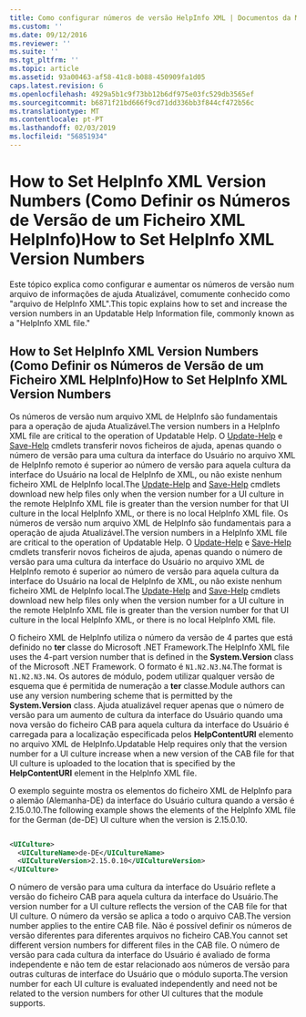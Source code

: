 ```yaml
---
title: Como configurar números de versão HelpInfo XML | Documentos da Microsoft
ms.custom: ''
ms.date: 09/12/2016
ms.reviewer: ''
ms.suite: ''
ms.tgt_pltfrm: ''
ms.topic: article
ms.assetid: 93a00463-af58-41c8-b088-450909fa1d05
caps.latest.revision: 6
ms.openlocfilehash: 4929a5b1c9f73bb12b6df975e03fc529db3565ef
ms.sourcegitcommit: b6871f21bd666f9cd71dd336bb3f844cf472b56c
ms.translationtype: MT
ms.contentlocale: pt-PT
ms.lasthandoff: 02/03/2019
ms.locfileid: "56851934"
---
```

# <a name="how-to-set-helpinfo-xml-version-numbers"></a><span data-ttu-id="4ee6e-102">How to Set HelpInfo XML Version Numbers (Como Definir os Números de Versão de um Ficheiro XML HelpInfo)</span><span class="sxs-lookup"><span data-stu-id="4ee6e-102">How to Set HelpInfo XML Version Numbers</span></span>

<span data-ttu-id="4ee6e-103">Este tópico explica como configurar e aumentar os números de versão num arquivo de informações de ajuda Atualizável, comumente conhecido como "arquivo de HelpInfo XML".</span><span class="sxs-lookup"><span data-stu-id="4ee6e-103">This topic explains how to set and increase the version numbers in an Updatable Help Information file, commonly known as a "HelpInfo XML file."</span></span>

## <a name="how-to-set-helpinfo-xml-version-numbers"></a><span data-ttu-id="4ee6e-104">How to Set HelpInfo XML Version Numbers (Como Definir os Números de Versão de um Ficheiro XML HelpInfo)</span><span class="sxs-lookup"><span data-stu-id="4ee6e-104">How to Set HelpInfo XML Version Numbers</span></span>

<span data-ttu-id="4ee6e-105">Os números de versão num arquivo XML de HelpInfo são fundamentais para a operação de ajuda Atualizável.</span><span class="sxs-lookup"><span data-stu-id="4ee6e-105">The version numbers in a HelpInfo XML file are critical to the operation of Updatable Help.</span></span> <span data-ttu-id="4ee6e-106">O [Update-Help](/powershell/module/Microsoft.PowerShell.Core/Update-Help) e [Save-Help](/powershell/module/Microsoft.PowerShell.Core/Update-Help) cmdlets transferir novos ficheiros de ajuda, apenas quando o número de versão para uma cultura da interface do Usuário no arquivo XML de HelpInfo remoto é superior ao número de versão para aquela cultura da interface do Usuário na local de HelpInfo de XML, ou não existe nenhum ficheiro XML de HelpInfo local.</span><span class="sxs-lookup"><span data-stu-id="4ee6e-106">The [Update-Help](/powershell/module/Microsoft.PowerShell.Core/Update-Help) and [Save-Help](/powershell/module/Microsoft.PowerShell.Core/Update-Help) cmdlets download new help files only when the version number for a UI culture in the remote HelpInfo XML file is greater than the version number for that UI culture in the local HelpInfo XML, or there is no local HelpInfo XML file.</span></span>
<span data-ttu-id="4ee6e-107">Os números de versão num arquivo XML de HelpInfo são fundamentais para a operação de ajuda Atualizável.</span><span class="sxs-lookup"><span data-stu-id="4ee6e-107">The version numbers in a HelpInfo XML file are critical to the operation of Updatable Help.</span></span> <span data-ttu-id="4ee6e-108">O [Update-Help](/powershell/module/Microsoft.PowerShell.Core/Update-Help) e [Save-Help](/powershell/module/Microsoft.PowerShell.Core/Update-Help) cmdlets transferir novos ficheiros de ajuda, apenas quando o número de versão para uma cultura da interface do Usuário no arquivo XML de HelpInfo remoto é superior ao número de versão para aquela cultura da interface do Usuário na local de HelpInfo de XML, ou não existe nenhum ficheiro XML de HelpInfo local.</span><span class="sxs-lookup"><span data-stu-id="4ee6e-108">The [Update-Help](/powershell/module/Microsoft.PowerShell.Core/Update-Help) and [Save-Help](/powershell/module/Microsoft.PowerShell.Core/Update-Help) cmdlets download new help files only when the version number for a UI culture in the remote HelpInfo XML file is greater than the version number for that UI culture in the local HelpInfo XML, or there is no local HelpInfo XML file.</span></span>

<span data-ttu-id="4ee6e-109">O ficheiro XML de HelpInfo utiliza o número da versão de 4 partes que está definido no **ter** classe do Microsoft .NET Framework.</span><span class="sxs-lookup"><span data-stu-id="4ee6e-109">The HelpInfo XML file uses the 4-part version number that is defined in the **System.Version** class of the Microsoft .NET Framework.</span></span> <span data-ttu-id="4ee6e-110">O formato é `N1.N2.N3.N4`.</span><span class="sxs-lookup"><span data-stu-id="4ee6e-110">The format is `N1.N2.N3.N4`.</span></span> <span data-ttu-id="4ee6e-111">Os autores de módulo, podem utilizar qualquer versão de esquema que é permitida de numeração a **ter** classe.</span><span class="sxs-lookup"><span data-stu-id="4ee6e-111">Module authors can use any version numbering scheme that is permitted by the **System.Version** class.</span></span> <span data-ttu-id="4ee6e-112">Ajuda atualizável requer apenas que o número de versão para um aumento de cultura da interface do Usuário quando uma nova versão do ficheiro CAB para aquela cultura da interface do Usuário é carregada para a localização especificada pelos **HelpContentURI** elemento no arquivo XML de HelpInfo.</span><span class="sxs-lookup"><span data-stu-id="4ee6e-112">Updatable Help requires only that the version number for a UI culture increase when a new version of the CAB file for that UI culture is uploaded to the location that is specified by the **HelpContentURI** element in the HelpInfo XML file.</span></span>

<span data-ttu-id="4ee6e-113">O exemplo seguinte mostra os elementos do ficheiro XML de HelpInfo para o alemão (Alemanha-DE) da interface do Usuário cultura quando a versão é 2.15.0.10.</span><span class="sxs-lookup"><span data-stu-id="4ee6e-113">The following example shows the elements of the HelpInfo XML file for the German (de-DE) UI culture when the version is 2.15.0.10.</span></span>

```xml

<UICulture>
  <UICultureName>de-DE</UICultureName>
  <UICultureVersion>2.15.0.10</UICultureVersion>
</UICulture>
```

<span data-ttu-id="4ee6e-114">O número de versão para uma cultura da interface do Usuário reflete a versão do ficheiro CAB para aquela cultura da interface do Usuário.</span><span class="sxs-lookup"><span data-stu-id="4ee6e-114">The version number for a UI culture reflects the version of the CAB file for that UI culture.</span></span> <span data-ttu-id="4ee6e-115">O número da versão se aplica a todo o arquivo CAB.</span><span class="sxs-lookup"><span data-stu-id="4ee6e-115">The version number applies to the entire CAB file.</span></span> <span data-ttu-id="4ee6e-116">Não é possível definir os números de versão diferentes para diferentes arquivos no ficheiro CAB.</span><span class="sxs-lookup"><span data-stu-id="4ee6e-116">You cannot set different version numbers for different files in the CAB file.</span></span> <span data-ttu-id="4ee6e-117">O número de versão para cada cultura da interface do Usuário é avaliado de forma independente e não tem de estar relacionado aos números de versão para outras culturas de interface do Usuário que o módulo suporta.</span><span class="sxs-lookup"><span data-stu-id="4ee6e-117">The version number for each UI culture is evaluated independently and need not be related to the version numbers for other UI cultures that the module supports.</span></span>
